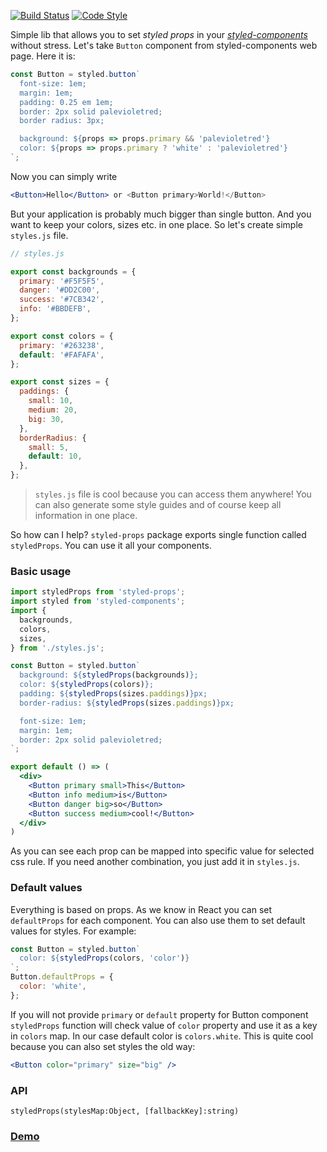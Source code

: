 [![Build Status](https://travis-ci.org/RafalFilipek/styled-props.svg?branch=master)](https://travis-ci.org/RafalFilipek/styled-props)
[![Code Style](https://img.shields.io/badge/codestyle-airbnb-brightgreen.svg)](https://github.com/airbnb/javascript)

Simple lib that allows you to set *styled props* in your [*styled-components*](https://styled-components.com) without stress. Let's take `Button` component from styled-components web page. Here it is:

```jsx
const Button = styled.button`
  font-size: 1em;
  margin: 1em;
  padding: 0.25 em 1em;
  border: 2px solid palevioletred;
  border radius: 3px;

  background: ${props => props.primary && 'palevioletred'}
  color: ${props => props.primary ? 'white' : 'palevioletred'}
`;
```

Now you can simply write

```jsx
<Button>Hello</Button> or <Button primary>World!</Button>
```

But your application is probably much bigger than single button. And you want to keep your colors, sizes etc. in one place. So let's create simple `styles.js` file.

```js
// styles.js

export const backgrounds = {
  primary: '#F5F5F5',
  danger: '#DD2C00',
  success: '#7CB342',
  info: '#BBDEFB',
};

export const colors = {
  primary: '#263238',
  default: '#FAFAFA',
};

export const sizes = {
  paddings: {
    small: 10,
    medium: 20,
    big: 30,
  },
  borderRadius: {
    small: 5,
    default: 10,
  },
};
```

> `styles.js` file is cool because you can access them anywhere! You can also generate some style guides and of course keep all information in one place.

So how can I help? `styled-props` package exports single function called `styledProps`. You can use it all your components.

### Basic usage

```jsx
import styledProps from 'styled-props';
import styled from 'styled-components';
import {
  backgrounds,
  colors,
  sizes,
} from './styles.js';

const Button = styled.button`
  background: ${styledProps(backgrounds)};
  color: ${styledProps(colors)};
  padding: ${styledProps(sizes.paddings)}px;
  border-radius: ${styledProps(sizes.paddings)}px;

  font-size: 1em;
  margin: 1em;
  border: 2px solid palevioletred;
`;

export default () => (
  <div>
    <Button primary small>This</Button>
    <Button info medium>is</Button>
    <Button danger big>so</Button>
    <Button success medium>cool!</Button>
  </div>
)
```

As you can see each prop can be mapped into specific value for selected css rule. If you need another combination, you just add it in `styles.js`.

### Default values

Everything is based on props. As we know in React you can set `defaultProps` for each component. You can also use them to set default values for styles. For example:

```jsx
const Button = styled.button`
  color: ${styledProps(colors, 'color')}
`;
Button.defaultProps = {
  color: 'white',
};
```

If you will not provide `primary` or `default` property for Button component `styledProps` function will check value of `color` property and use it as a key in `colors` map. In our case default color is `colors.white`. This is quite cool because you can also set styles the old way:

```jsx
<Button color="primary" size="big" />
```

### API

```
styledProps(stylesMap:Object, [fallbackKey]:string)
```

### [Demo](http://www.webpackbin.com/NkSd_zRBM)
